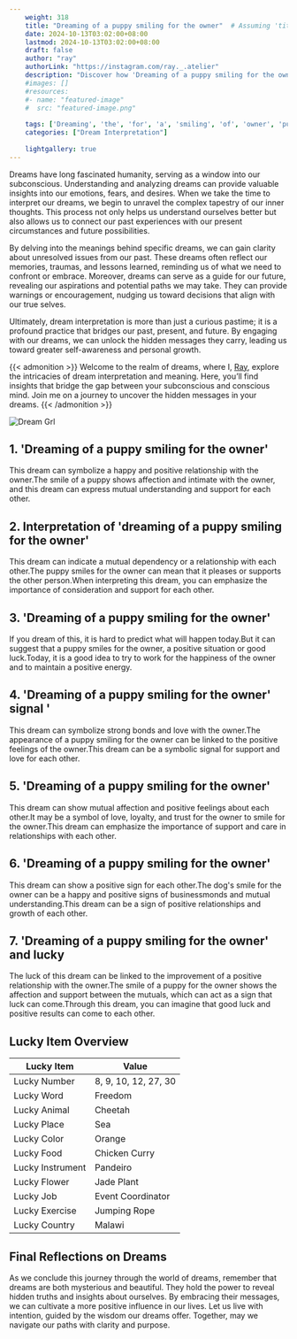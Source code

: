 ```yaml
---
    weight: 318
    title: "Dreaming of a puppy smiling for the owner"  # Assuming 'title' column exists
    date: 2024-10-13T03:02:00+08:00
    lastmod: 2024-10-13T03:02:00+08:00
    draft: false
    author: "ray"
    authorLink: "https://instagram.com/ray._.atelier"
    description: "Discover how 'Dreaming of a puppy smiling for the owner' can interpret your future and uncover its significant meanings in your life."
    #images: []
    #resources:
    #- name: "featured-image"
    #  src: "featured-image.png"
    
    tags: ['Dreaming', 'the', 'for', 'a', 'smiling', 'of', 'owner', 'puppy']
    categories: ["Dream Interpretation"]
    
    lightgallery: true
---
```

    
Dreams have long fascinated humanity, serving as a window into our subconscious. Understanding and analyzing dreams can provide valuable insights into our emotions, fears, and desires. When we take the time to interpret our dreams, we begin to unravel the complex tapestry of our inner thoughts. This process not only helps us understand ourselves better but also allows us to connect our past experiences with our present circumstances and future possibilities.

By delving into the meanings behind specific dreams, we can gain clarity about unresolved issues from our past. These dreams often reflect our memories, traumas, and lessons learned, reminding us of what we need to confront or embrace. Moreover, dreams can serve as a guide for our future, revealing our aspirations and potential paths we may take. They can provide warnings or encouragement, nudging us toward decisions that align with our true selves.

Ultimately, dream interpretation is more than just a curious pastime; it is a profound practice that bridges our past, present, and future. By engaging with our dreams, we can unlock the hidden messages they carry, leading us toward greater self-awareness and personal growth.

{{< admonition >}}
Welcome to the realm of dreams, where I, [Ray](https://instagram.com/ray._.atelier), explore the intricacies of dream interpretation and meaning. Here, you’ll find insights that bridge the gap between your subconscious and conscious mind. Join me on a journey to uncover the hidden messages in your dreams.
{{< /admonition >}}

![Dream Grl](https://cdn.pixabay.com/photo/2017/11/02/03/35/gothic-2910057_1280.jpg "Dream Grl")

## 1. 'Dreaming of a puppy smiling for the owner'
This dream can symbolize a happy and positive relationship with the owner.The smile of a puppy shows affection and intimate with the owner, and this dream can express mutual understanding and support for each other.

## 2. Interpretation of 'dreaming of a puppy smiling for the owner'
This dream can indicate a mutual dependency or a relationship with each other.The puppy smiles for the owner can mean that it pleases or supports the other person.When interpreting this dream, you can emphasize the importance of consideration and support for each other.

## 3. 'Dreaming of a puppy smiling for the owner'
If you dream of this, it is hard to predict what will happen today.But it can suggest that a puppy smiles for the owner, a positive situation or good luck.Today, it is a good idea to try to work for the happiness of the owner and to maintain a positive energy.

## 4. 'Dreaming of a puppy smiling for the owner' signal '
This dream can symbolize strong bonds and love with the owner.The appearance of a puppy smiling for the owner can be linked to the positive feelings of the owner.This dream can be a symbolic signal for support and love for each other.

## 5. 'Dreaming of a puppy smiling for the owner'
This dream can show mutual affection and positive feelings about each other.It may be a symbol of love, loyalty, and trust for the owner to smile for the owner.This dream can emphasize the importance of support and care in relationships with each other.

## 6. 'Dreaming of a puppy smiling for the owner'
This dream can show a positive sign for each other.The dog's smile for the owner can be a happy and positive signs of businessmonds and mutual understanding.This dream can be a sign of positive relationships and growth of each other.

## 7. 'Dreaming of a puppy smiling for the owner' and lucky
The luck of this dream can be linked to the improvement of a positive relationship with the owner.The smile of a puppy for the owner shows the affection and support between the mutuals, which can act as a sign that luck can come.Through this dream, you can imagine that good luck and positive results can come to each other.

## Lucky Item Overview
| Lucky Item          | Value              |
|---------------|--------------------|
| Lucky Number        | 8, 9, 10, 12, 27, 30  |
| Lucky Word          | Freedom |
| Lucky Animal        | Cheetah |
| Lucky Place         | Sea     |
| Lucky Color         | Orange     |
| Lucky Food          | Chicken Curry      |
| Lucky Instrument    | Pandeiro |
| Lucky Flower        | Jade Plant    |
| Lucky Job           | Event Coordinator       |
| Lucky Exercise      | Jumping Rope  |
| Lucky Country       | Malawi    |


##  Final Reflections on Dreams

As we conclude this journey through the world of dreams, remember that dreams are both mysterious and beautiful. They hold the power to reveal hidden truths and insights about ourselves. By embracing their messages, we can cultivate a more positive influence in our lives. Let us live with intention, guided by the wisdom our dreams offer. Together, may we navigate our paths with clarity and purpose.
